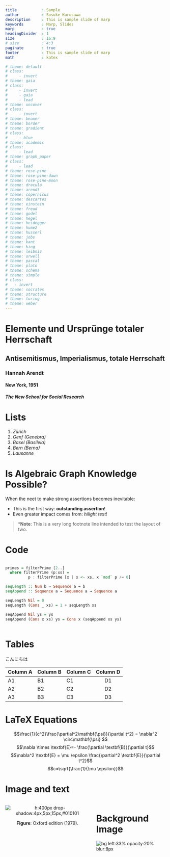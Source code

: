 ```yaml
---
title           : Sample
author          : Sosuke Kurosawa
description     : This is sample slide of marp
keywords        : Marp, Slides
marp            : true
headingDivider  : 1
size            : 16:9
# size          : 4:3
paginate        : true
footer          : This is sample slide of marp
math            : katex

# theme: default
# class: 
#     - invert
# theme: gaia
# class:
#     - invert
#     - gaia
#     - lead
# theme: uncover
# class:
#     - invert
# theme: beamer
# theme: border
# theme: gradient
# class:
#     - blue
# theme: academic
# class:
#     - lead
# theme: graph_paper
# class:
#     - lead
# theme: rose-pine
# theme: rose-pine-dawn
# theme: rose-pine-moon
# theme: dracula
# theme: arendt
# theme: copernicus
# theme: descartes
# theme: einstein
# theme: freud
# theme: godel
# theme: hegel
# theme: heidegger
# theme: hume2
# theme: husserl
# theme: jobs
# theme: kant
# theme: king
# theme: leibniz
# theme: orwell
# theme: pascal
# theme: plato
# theme: schema
# theme: simple
# class:
#   - invert
# theme: socrates
# theme: structure
# theme: turing
# theme: weber
---
```


# Elemente und Ursprünge totaler Herrschaft

## Antisemitismus, Imperialismus, totale Herrschaft

### Hannah Arendt

#### New York, 1951

##### The New School for Social Research

# Lists

1. *Zürich*
2. *Genf (Genebra)*
3. *Basel (Basileia)*
4. *Bern (Berna)*
5. *Lausanne*

# Is Algebraic Graph Knowledge **Possible**?

When the neet to  make strong assertions becomes inevitable:

- This is the first way: **outstanding assertion**!
- Even greater impact comes from: _hilight text_!

> ***Note**: This is a very long footnote line intended to test the layout of two.

# Code

```haskell

primes = filterPrime [2..]
  where filterPrime (p:xs) =
          p : filterPrime [x | x <- xs, x `mod` p /= 0]

seqLength :: Num b ⇒ Sequence a → b
seqAppend :: Sequence a → Sequence a → Sequence a

seqLength Nil = 0
seqLength (Cons _ xs) = 1 + seqLength xs

seqAppend Nil ys = ys
seqAppend (Cons x xs) ys = Cons x (seqAppend xs ys)    
     
```

# Tables

こんにちは

| Column A | Column B | Column C | Column D |
| -------- | -------- | -------- | :------: |
| A1       | B1       | C1       |    D1    |
| A2       | B2       | C2       |    D2    |
| A3       | B3       | C3       |    D3    |

# LaTeX Equations

$$\frac{1}{c^2}\frac{\partial^2\mathbf{\psi}}{\partial t^2} = \nabla^2 \circ\mathbf{\psi} $$
$$\nabla \times \textbf{E}=- \frac{\partial \textbf{B}}{\partial t}$$
$$\nabla^2 \textbf{E} = \mu \epsilon \frac{\partial^2 \textbf{E}}{\partial t^2}$$
$$c=\sqrt{\frac{1}{\mu \epsilon}}$$

# Image and text

<div class="columns">
<div>

<center>

![h:400px drop-shadow:4px,5px,15px,#010101](https://images-na.ssl-images-amazon.com/images/I/51sIPBiMS7L._SX325_BO1,204,203,200_.jpg)

<figcaption align="center">
<b>Figure</b>: Oxford edition (1979).
</figcaption>

</center>

</div>
<div>

# Background Image

![bg left:33% opacity:20% blur:8px](https://images.unsplash.com/photo-1524995997946-a1c2e315a42f?ixlib=rb-1.2.1&ixid=MnwxMjA3fDB8MHxwaG90by1wYWdlfHx8fGVufDB8fHx8&auto=format&fit=crop&w=870&q=80)
